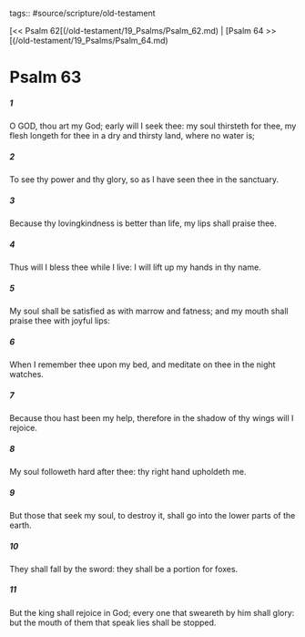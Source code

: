 tags:: #source/scripture/old-testament

[<< Psalm 62[(/old-testament/19_Psalms/Psalm_62.md) | [Psalm 64 >>[(/old-testament/19_Psalms/Psalm_64.md)

# Psalm 63

##### 1

O GOD, thou art my God; early will I seek thee: my soul thirsteth for thee, my flesh longeth for thee in a dry and thirsty land, where no water is;

##### 2

To see thy power and thy glory, so as I have seen thee in the sanctuary.

##### 3

Because thy lovingkindness is better than life, my lips shall praise thee.

##### 4

Thus will I bless thee while I live: I will lift up my hands in thy name.

##### 5

My soul shall be satisfied as with marrow and fatness; and my mouth shall praise thee with joyful lips:

##### 6

When I remember thee upon my bed, and meditate on thee in the night watches.

##### 7

Because thou hast been my help, therefore in the shadow of thy wings will I rejoice.

##### 8

My soul followeth hard after thee: thy right hand upholdeth me.

##### 9

But those that seek my soul, to destroy it, shall go into the lower parts of the earth.

##### 10

They shall fall by the sword: they shall be a portion for foxes.

##### 11

But the king shall rejoice in God; every one that sweareth by him shall glory: but the mouth of them that speak lies shall be stopped.
